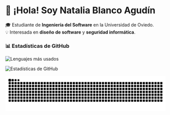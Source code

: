 # 👋 ¡Hola! Soy Natalia Blanco Agudín  

🎓 Estudiante de **Ingeniería del Software** en la Universidad de Oviedo.  
💡 Interesada en **diseño de software** y **seguridad informática**.  


### 📊 Estadísticas de GitHub  

![Lenguajes más usados](https://github-readme-stats.vercel.app/api/top-langs/?username=NataliaBlancoAgudin&layout=compact&theme=radical)  

![Estadísticas de GitHub](https://github-readme-stats.vercel.app/api?username=NataliaBlancoAgudin&show_icons=true&theme=radical)  
 
![Snake animation](https://raw.githubusercontent.com/NataliaBlancoAgudin/NataliaBlancoAgudin/output/snake.svg)





